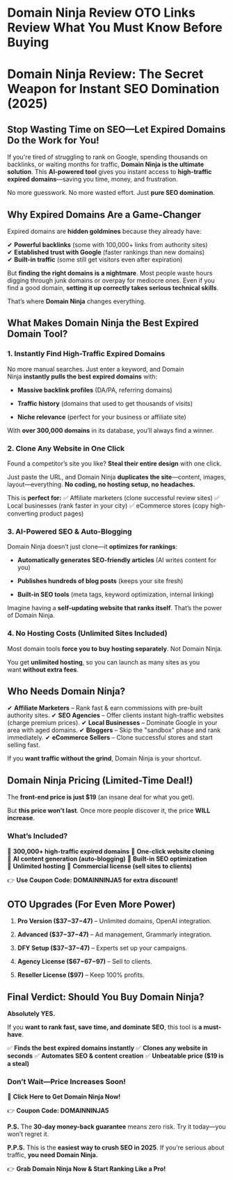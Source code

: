 # Domain Ninja Review OTO Links Review What You Must Know Before Buying
<h1><strong>Domain Ninja Review: The Secret Weapon for Instant SEO Domination (2025)</strong></h1>
<h2><strong>Stop Wasting Time on SEO—Let Expired Domains Do the Work for You!</strong></h2>
<p class="ds-markdown-paragraph">If you're tired of struggling to rank on Google, spending thousands on backlinks, or waiting months for traffic, <strong>Domain Ninja is the ultimate solution</strong>. This <strong>AI-powered tool</strong> gives you instant access to <strong>high-traffic expired domains</strong>—saving you time, money, and frustration.</p>
<p class="ds-markdown-paragraph">No more guesswork. No more wasted effort. Just <strong>pure SEO domination</strong>.</p>

<h2><strong>Why Expired Domains Are a Game-Changer</strong></h2>
<p class="ds-markdown-paragraph">Expired domains are <strong>hidden goldmines</strong> because they already have:</p>
<p class="ds-markdown-paragraph">✔ <strong>Powerful backlinks</strong> (some with 100,000+ links from authority sites)
✔ <strong>Established trust with Google</strong> (faster rankings than new domains)
✔ <strong>Built-in traffic</strong> (some still get visitors even after expiration)</p>
<p class="ds-markdown-paragraph">But <strong>finding the right domains is a nightmare</strong>. Most people waste hours digging through junk domains or overpay for mediocre ones. Even if you find a good domain, <strong>setting it up correctly takes serious technical skills</strong>.</p>
<p class="ds-markdown-paragraph">That’s where <strong>Domain Ninja</strong> changes everything.</p>

<h2><strong>What Makes Domain Ninja the Best Expired Domain Tool?</strong></h2>
<h3><strong>1. Instantly Find High-Traffic Expired Domains</strong></h3>
<p class="ds-markdown-paragraph">No more manual searches. Just enter a keyword, and Domain Ninja <strong>instantly pulls the best expired domains</strong> with:</p>

<ul>
 	<li>
<p class="ds-markdown-paragraph"><strong>Massive backlink profiles</strong> (DA/PA, referring domains)</p>
</li>
 	<li>
<p class="ds-markdown-paragraph"><strong>Traffic history</strong> (domains that used to get thousands of visits)</p>
</li>
 	<li>
<p class="ds-markdown-paragraph"><strong>Niche relevance</strong> (perfect for your business or affiliate site)</p>
</li>
</ul>
<p class="ds-markdown-paragraph">With <strong>over 300,000 domains</strong> in its database, you’ll always find a winner.</p>

<h3><strong>2. Clone Any Website in One Click</strong></h3>
<p class="ds-markdown-paragraph">Found a competitor’s site you like? <strong>Steal their entire design</strong> with one click.</p>
<p class="ds-markdown-paragraph">Just paste the URL, and Domain Ninja <strong>duplicates the site</strong>—content, images, layout—everything. <strong>No coding, no hosting setup, no headaches.</strong></p>
<p class="ds-markdown-paragraph">This is <strong>perfect for:</strong>
✅ Affiliate marketers (clone successful review sites)
✅ Local businesses (rank faster in your city)
✅ eCommerce stores (copy high-converting product pages)</p>

<h3><strong>3. AI-Powered SEO &amp; Auto-Blogging</strong></h3>
<p class="ds-markdown-paragraph">Domain Ninja doesn’t just clone—it <strong>optimizes for rankings</strong>:</p>

<ul>
 	<li>
<p class="ds-markdown-paragraph"><strong>Automatically generates SEO-friendly articles</strong> (AI writes content for you)</p>
</li>
 	<li>
<p class="ds-markdown-paragraph"><strong>Publishes hundreds of blog posts</strong> (keeps your site fresh)</p>
</li>
 	<li>
<p class="ds-markdown-paragraph"><strong>Built-in SEO tools</strong> (meta tags, keyword optimization, internal linking)</p>
</li>
</ul>
<p class="ds-markdown-paragraph">Imagine having a <strong>self-updating website that ranks itself</strong>. That’s the power of Domain Ninja.</p>

<h3><strong>4. No Hosting Costs (Unlimited Sites Included)</strong></h3>
<p class="ds-markdown-paragraph">Most domain tools <strong>force you to buy hosting separately</strong>. Not Domain Ninja.</p>
<p class="ds-markdown-paragraph">You get <strong>unlimited hosting</strong>, so you can launch as many sites as you want <strong>without extra fees</strong>.</p>

<h2><strong>Who Needs Domain Ninja?</strong></h2>
<p class="ds-markdown-paragraph">✔ <strong>Affiliate Marketers</strong> – Rank fast &amp; earn commissions with pre-built authority sites.
✔ <strong>SEO Agencies</strong> – Offer clients instant high-traffic websites (charge premium prices).
✔ <strong>Local Businesses</strong> – Dominate Google in your area with aged domains.
✔ <strong>Bloggers</strong> – Skip the "sandbox" phase and rank immediately.
✔ <strong>eCommerce Sellers</strong> – Clone successful stores and start selling fast.</p>
<p class="ds-markdown-paragraph">If you <strong>want traffic without the grind</strong>, Domain Ninja is your shortcut.</p>

<h2><strong>Domain Ninja Pricing (Limited-Time Deal!)</strong></h2>
<p class="ds-markdown-paragraph">The <strong>front-end price is just $19</strong> (an insane deal for what you get).</p>
<p class="ds-markdown-paragraph">But <strong>this price won’t last</strong>. Once more people discover it, the price <strong>WILL increase</strong>.</p>

<h3><strong>What’s Included?</strong></h3>
<p class="ds-markdown-paragraph">🔹 <strong>300,000+ high-traffic expired domains</strong>
🔹 <strong>One-click website cloning</strong>
🔹 <strong>AI content generation (auto-blogging)</strong>
🔹 <strong>Built-in SEO optimization</strong>
🔹 <strong>Unlimited hosting</strong>
🔹 <strong>Commercial license (sell sites to clients)</strong></p>
<p class="ds-markdown-paragraph">👉 <strong>Use Coupon Code: DOMAINNINJA5 for extra discount!</strong></p>

<h2><strong>OTO Upgrades (For Even More Power)</strong></h2>
<ol start="1">
 	<li>
<p class="ds-markdown-paragraph"><strong>Pro Version ($<span class="katex"><span class="katex-mathml">37−</span><span class="katex-html" aria-hidden="true"><span class="base"><span class="mord">37</span><span class="mord">−</span></span></span></span>47)</strong> – Unlimited domains, OpenAI integration.</p>
</li>
 	<li>
<p class="ds-markdown-paragraph"><strong>Advanced ($<span class="katex"><span class="katex-mathml">37−</span><span class="katex-html" aria-hidden="true"><span class="base"><span class="mord">37</span><span class="mord">−</span></span></span></span>47)</strong> – Ad management, Grammarly integration.</p>
</li>
 	<li>
<p class="ds-markdown-paragraph"><strong>DFY Setup ($<span class="katex"><span class="katex-mathml">37−</span><span class="katex-html" aria-hidden="true"><span class="base"><span class="mord">37</span><span class="mord">−</span></span></span></span>47)</strong> – Experts set up your campaigns.</p>
</li>
 	<li>
<p class="ds-markdown-paragraph"><strong>Agency License ($<span class="katex"><span class="katex-mathml">67−</span><span class="katex-html" aria-hidden="true"><span class="base"><span class="mord">67</span><span class="mord">−</span></span></span></span>97)</strong> – Sell to clients.</p>
</li>
 	<li>
<p class="ds-markdown-paragraph"><strong>Reseller License ($97)</strong> – Keep 100% profits.</p>
</li>
</ol>
<h2><strong>Final Verdict: Should You Buy Domain Ninja?</strong></h2>
<p class="ds-markdown-paragraph"><strong>Absolutely YES.</strong></p>
<p class="ds-markdown-paragraph">If you <strong>want to rank fast, save time, and dominate SEO</strong>, this tool is <strong>a must-have</strong>.</p>
<p class="ds-markdown-paragraph">✅ <strong>Finds the best expired domains instantly</strong>
✅ <strong>Clones any website in seconds</strong>
✅ <strong>Automates SEO &amp; content creation</strong>
✅ <strong>Unbeatable price ($19 is a steal)</strong></p>

<h3><strong>Don’t Wait—Price Increases Soon!</strong></h3>
<p class="ds-markdown-paragraph">🚀 <strong>Click Here to Get Domain Ninja Now!</strong></p>
<p class="ds-markdown-paragraph">👉 <strong>Coupon Code: DOMAINNINJA5</strong></p>
<p class="ds-markdown-paragraph"><strong>P.S.</strong> The <strong>30-day money-back guarantee</strong> means zero risk. Try it today—you won’t regret it.</p>
<p class="ds-markdown-paragraph"><strong>P.P.S.</strong> This is the <strong>easiest way to crush SEO in 2025</strong>. If you’re serious about traffic, <strong>you need Domain Ninja.</strong></p>
<p class="ds-markdown-paragraph">👉 <strong>Grab Domain Ninja Now &amp; Start Ranking Like a Pro!</strong></p>
